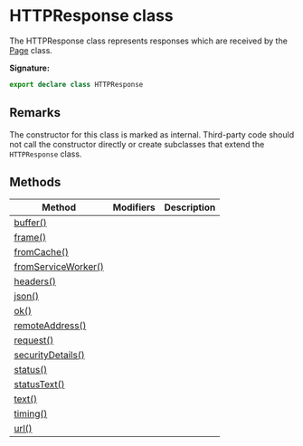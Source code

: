# HTTPResponse class

The HTTPResponse class represents responses which are received by the [Page](./puppeteer.page.md) class.

**Signature:**

```typescript
export declare class HTTPResponse
```

## Remarks

The constructor for this class is marked as internal. Third-party code should not call the constructor directly or create subclasses that extend the `HTTPResponse` class.

## Methods

| Method                                                               | Modifiers | Description |
| -------------------------------------------------------------------- | --------- | ----------- |
| [buffer()](./puppeteer.httpresponse.buffer.md)                       |           |             |
| [frame()](./puppeteer.httpresponse.frame.md)                         |           |             |
| [fromCache()](./puppeteer.httpresponse.fromcache.md)                 |           |             |
| [fromServiceWorker()](./puppeteer.httpresponse.fromserviceworker.md) |           |             |
| [headers()](./puppeteer.httpresponse.headers.md)                     |           |             |
| [json()](./puppeteer.httpresponse.json.md)                           |           |             |
| [ok()](./puppeteer.httpresponse.ok.md)                               |           |             |
| [remoteAddress()](./puppeteer.httpresponse.remoteaddress.md)         |           |             |
| [request()](./puppeteer.httpresponse.request.md)                     |           |             |
| [securityDetails()](./puppeteer.httpresponse.securitydetails.md)     |           |             |
| [status()](./puppeteer.httpresponse.status.md)                       |           |             |
| [statusText()](./puppeteer.httpresponse.statustext.md)               |           |             |
| [text()](./puppeteer.httpresponse.text.md)                           |           |             |
| [timing()](./puppeteer.httpresponse.timing.md)                       |           |             |
| [url()](./puppeteer.httpresponse.url.md)                             |           |             |
